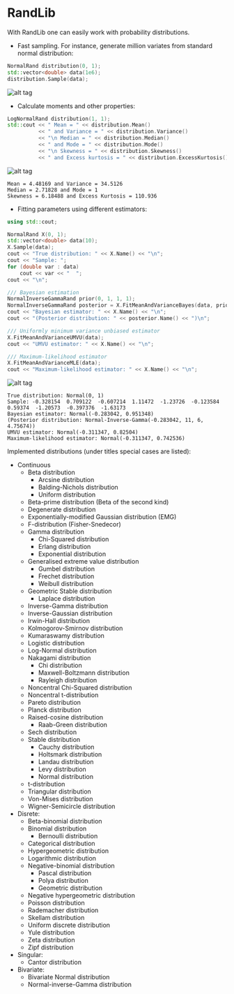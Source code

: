 # RandLib

With RandLib one can easily work with probability distributions.
* Fast sampling. For instance, generate million variates from standard normal distribution:
```c++
NormalRand distribution(0, 1);
std::vector<double> data(1e6);
distribution.Sample(data);
```
![alt tag](https://github.com/StochasticEngineer/RandLib/blob/master/images/standardNormal.png)

* Calculate moments and other properties:
```c++
LogNormalRand distribution(1, 1);
std::cout << " Mean = " << distribution.Mean()
          << " and Variance = " << distribution.Variance()
          << "\n Median = " << distribution.Median()
          << " and Mode = " << distribution.Mode()
          << "\n Skewness = " << distribution.Skewness()
          << " and Excess kurtosis = " << distribution.ExcessKurtosis();
```
![alt tag](https://github.com/StochasticEngineer/RandLib/blob/master/images/lognormal11.png)
```
Mean = 4.48169 and Variance = 34.5126
Median = 2.71828 and Mode = 1
Skewness = 6.18488 and Excess Kurtosis = 110.936
```
* Fitting parameters using different estimators:
```c++
using std::cout;

NormalRand X(0, 1);
std::vector<double> data(10);
X.Sample(data);
cout << "True distribution: " << X.Name() << "\n";
cout << "Sample: ";
for (double var : data)
    cout << var << "  ";
cout << "\n";

/// Bayesian estimation
NormalInverseGammaRand prior(0, 1, 1, 1);
NormalInverseGammaRand posterior = X.FitMeanAndVarianceBayes(data, prior);
cout << "Bayesian estimator: " << X.Name() << "\n";
cout << "(Posterior distribution: " << posterior.Name() << ")\n";

/// Uniformly minimum variance unbiased estimator
X.FitMeanAndVarianceUMVU(data);
cout << "UMVU estimator: " << X.Name() << "\n";

/// Maximum-likelihood estimator
X.FitMeanAndVarianceMLE(data);
cout << "Maximum-likelihood estimator: " << X.Name() << "\n";
```
![alt tag](https://github.com/StochasticEngineer/RandLib/blob/master/images/normalFit.png)
```
True distribution: Normal(0, 1)
Sample: -0.328154  0.709122  -0.607214  1.11472  -1.23726  -0.123584  0.59374  -1.20573  -0.397376  -1.63173
Bayesian estimator: Normal(-0.283042, 0.951348)
(Posterior distribution: Normal-Inverse-Gamma(-0.283042, 11, 6, 4.75674))
UMVU estimator: Normal(-0.311347, 0.82504)
Maximum-likelihood estimator: Normal(-0.311347, 0.742536)
```

Implemented distributions (under titles special cases are listed):
* Continuous
  * Beta distribution
    * Arcsine distribution
    * Balding-Nichols distribution
    * Uniform distribution
  * Beta-prime distribution (Beta of the second kind)
  * Degenerate distribution
  * Exponentially-modified Gaussian distribution (EMG)
  * F-distribution (Fisher-Snedecor)
  * Gamma distribution
    * Chi-Squared distribution
    * Erlang distribution
    * Exponential distribution
  * Generalised extreme value distribution
    * Gumbel distribution
    * Frechet distribution
    * Weibull distribution
  * Geometric Stable distribution
    * Laplace distribution
  * Inverse-Gamma distribution
  * Inverse-Gaussian distribution
  * Irwin-Hall distribution
  * Kolmogorov-Smirnov distribution
  * Kumaraswamy distribution
  * Logistic distribution
  * Log-Normal distribution
  * Nakagami distribution
    * Chi distribution
    * Maxwell-Boltzmann distribution
    * Rayleigh distribution
  * Noncentral Chi-Squared distribution
  * Noncentral t-distribution
  * Pareto distribution
  * Planck distribution
  * Raised-cosine distribution
    * Raab-Green distribution
  * Sech distribution
  * Stable distribution
    * Cauchy distribution
    * Holtsmark distribution
    * Landau distribution
    * Levy distribution
    * Normal distribution
  * t-distribution
  * Triangular distribution
  * Von-Mises distribution
  * Wigner-Semicircle distribution
* Disrete:
  * Beta-binomial distribution
  * Binomial distribution
    * Bernoulli distribution
  * Categorical distribution
  * Hypergeometric distribution
  * Logarithmic distribution
  * Negative-binomial distribution
    * Pascal distribution
    * Polya distribution
    * Geometric distribution
  * Negative hypergeometric distribution
  * Poisson distribution
  * Rademacher distribution
  * Skellam distribution
  * Uniform discrete distribution
  * Yule distribution
  * Zeta distribution
  * Zipf distribution
* Singular:
  * Cantor distribution
* Bivariate:
  * Bivariate Normal distribution
  * Normal-inverse-Gamma distribution
  
  
